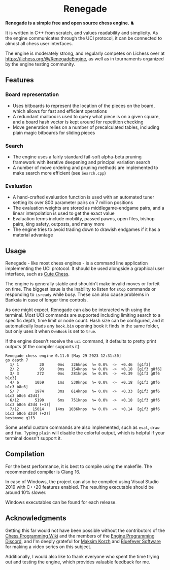 <div align = "center"><h1>Renegade</h1></div>

**Renegade is a simple free and open source chess engine. ♞**  

It is written in C++ from scratch, and values readability and simplicity. As the engine communicates through the UCI protocol, it can be connected to almost all chess user interfaces.  

The engine is moderately strong, and regularly competes on Lichess over at https://lichess.org/@/RenegadeEngine, as well as in tournaments organized by the engine testing community.  

## Features
### Board representation
- Uses bitboards to represent the location of the pieces on the board, which allows for fast and efficient operations
- A redundant mailbox is used to query what piece is on a given square, and a board hash vector is kept around for repetition checking
- Move generation relies on a number of precalculated tables, including plain magic bitboards for sliding pieces

### Search
- The engine uses a fairly standard fail-soft alpha-beta pruning framework with iterative deepening and principal variation search
- A number of move ordering and pruning methods are implemented to make search more efficient (see `Search.cpp`)

### Evaluation
- A hand-crafted evaluation function is used with an automated tuner setting its over 800 parameter pairs on 7 million positions
- The evaluation weights are stored as middlegame-endgame pairs, and a linear interpolation is used to get the exact value
- Evaluation terms include mobility, passed pawns, open files, bishop pairs, king safety, outposts, and many more
- The engine tries to avoid trading down to drawish endgames if it has a material advantage

## Usage
Renegade - like most chess engines - is a command line application implementing the UCI protocol. It should be used alongside a graphical user interface, such as [Cute Chess](https://github.com/cutechess/cutechess).

The engine is generally stable and shouldn't make invalid moves or forfeit on time. The biggest issue is the inability to listen for `stop` commands or responding to `isready` while busy. These can also cause problems in Banksia in case of longer time controls.  

As one might expect, Renegade can also be interacted with using the terminal. Most UCI commands are supported including limiting search to a specific depth, time limit or node count. Hash size can be configured, and it automatically loads any `book.bin` opening book it finds in the same folder, but only uses it when `OwnBook` is set to `true`.  

If the engine doesn't receive the `uci` command, it defaults to pretty print outputs (if the compiler supports it):
```
Renegade chess engine 0.11.0 [May 29 2023 12:31:30]
go depth 7
  1/ 1         20      0ms   326knps  h= 0.0%  ->  +0.46  [g1f3]
  2/ 2         93      0ms   154knps  h= 0.0%  ->  +0.18  [g1f3 g8f6]
  3/ 3        272      0ms   281knps  h= 0.0%  ->  +0.39  [g1f3 g8f6 b1c3]
  4/ 6       1059      1ms   530knps  h= 0.0%  ->  +0.18  [g1f3 g8f6 b1c3 b8c6]
  5/ 7       1974      3ms   614knps  h= 0.0%  ->  +0.33  [g1f3 g8f6 b1c3 b8c6 d2d4]
  6/12       5190      6ms   751knps  h= 0.0%  ->  +0.18  [g1f3 g8f6 b1c3 b8c6 d2d4 (+1)]
  7/12      15014     14ms  1036knps  h= 0.0%  ->  +0.14  [g1f3 g8f6 b1c3 b8c6 d2d4 (+2)]
bestmove g1f3
```

Some useful custom commands are also implemented, such as `eval`, `draw` and `fen`. Typing `plain` will disable the colorful output, which is helpful if your terminal doesn't support it.

## Compilation

For the best performance, it is best to compile using the makefile. The recommended compiler is Clang 16.  

In case of Windows, the project can also be compiled using Visual Studio 2019 with C++20 features enabled. The resulting executable should be around 10% slower.  

Windows executables can be found for each release.

## Acknowledgments
Getting this far would not have been possible without the contributors of the [Chess Programming Wiki](https://www.chessprogramming.org/Main_Page) and the members of the [Engine Programming Discord](https://github.com/EngineProgramming/engine-list), and I'm deeply grateful for [Maksim Korzh](https://youtube.com/playlist?list=PLmN0neTso3Jxh8ZIylk74JpwfiWNI76Cs) and [Bluefever Software](https://youtube.com/playlist?list=PLZ1QII7yudbc-Ky058TEaOstZHVbT-2hg) for making a video series on this subject.  

Additionally, I would also like to thank everyone who spent the time trying out and testing the engine, which provides valuable feedback for me.  